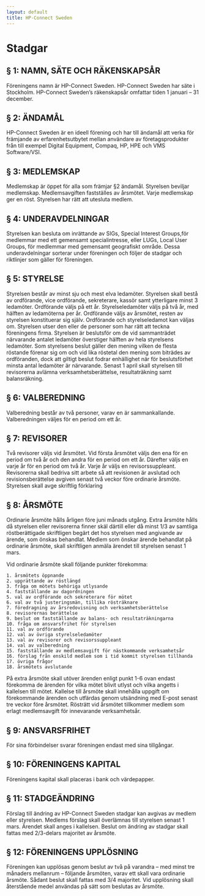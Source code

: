 ```yaml
---
layout: default
title: HP-Connect Sweden
---
```


# Stadgar
## § 1: NAMN, SÄTE OCH RÄKENSKAPSÅR

Föreningens namn är HP-Connect Sweden. HP-Connect Sweden har säte i Stockholm. HP-Connect Sweden’s räkenskapsår omfattar tiden 1 januari – 31 december.

## § 2: ÄNDAMÅL

HP-Connect Sweden är en ideell förening och har till ändamål att verka för främjande av erfarenhetsutbytet mellan användare av företagsprodukter från till exempel Digital Equipment, Compaq, HP, HPE och VMS Software/VSI.

## § 3: MEDLEMSKAP

Medlemskap är öppet för alla som främjar §2 ändamål. Styrelsen beviljar medlemskap. Medlemsavgiften fastställes av årsmötet. Varje medlemskap ger en röst. Styrelsen har rätt att utesluta medlem.

## § 4: UNDERAVDELNINGAR

Styrelsen kan besluta om inrättande av SIGs, Special Interest Groups,för medlemmar med ett gemensamt specialintresse, eller LUGs, Local User Groups, för medlemmar med gemensamt geografiskt område. Dessa underavdelningar sorterar under föreningen och följer de stadgar och riktlinjer som gäller för föreningen.

## § 5: STYRELSE

Styrelsen består av minst sju och mest elva ledamöter. Styrelsen skall bestå av ordförande, vice ordförande, sekreterare, kassör samt ytterligare minst 3 ledamöter. Ordförande väljs på ett år. Styrelseledamöter väljs på två år, med hälften av ledamöterna per år. Ordförande väljs av årsmötet, resten av styrelsen konstituerar sig själv. Ordförande och styrelseledamot kan väljas om. Styrelsen utser den eller de personer som har rätt att teckna föreningens firma. Styrelsen är beslutsför om de vid sammanträdet närvarande antalet ledamöter överstiger hälften av hela styrelsens ledamöter. Som styrelsens beslut gäller den mening vilken de flesta röstande förenar sig om och vid lika röstetal den mening som biträdes av ordföranden, dock att giltigt beslut fodrar enhällighet när för beslutsförhet minsta antal ledamöter är närvarande. Senast 1 april skall styrelsen till revisorerna avlämna verksamhetsberättelse, resultaträkning samt balansräkning.

## § 6: VALBEREDNING

Valberedning består av två personer, varav en är sammankallande. Valberedningen väljes för en period om ett år.

## § 7: REVISORER

Två revisorer väljs vid årsmötet. Vid första årsmötet väljs den ena för en period om två år och den andra för en period om ett år. Därefter väljs en varje år för en period om två år. Varje år väljs en revisorssuppleant. Revisorerna skall bedriva sitt arbete så att revisionen är avslutad och revisionsberättelse avgiven senast två veckor före ordinarie årsmöte. Styrelsen skall avge skriftlig förklaring

## § 8: ÅRSMÖTE

Ordinarie årsmöte hålls årligen före juni månads utgång. Extra årsmöte hålls då styrelsen eller revisorerna finner skäl därtill eller då minst 1/3 av samtliga röstberättigade skriftligen begärt det hos styrelsen med angivande av ärende, som önskas behandlat. Medlem som önskar ärende behandlat på ordinarie årsmöte, skall skriftligen anmäla ärendet till styrelsen senast 1 mars.

Vid ordinarie årsmöte skall följande punkter förekomma:
```
1. årsmötets öppnande
2. upprättande av röstlängd
3. fråga om mötets behöriga utlysande
4. fastställande av dagordningen
5. val av ordförande och sekreterare för mötet
6. val av två justeringsmän, tillika rösträknare
7. föredragning av årsredovisning och verksamhetsberättelse
8. revisorernas berättelse
9. beslut om fastställande av balans- och resultaträkningarna
10. fråga om ansvarsfrihet för styrelsen
11. val av ordförande
12. val av övriga styrelseledamöter
13. val av revisorer och revisorssuppleant
14. val av valberedning
15. fastställande av medlemsavgift för nästkommande verksamhetsår
16. förslag från enskild medlem som i tid kommit styrelsen tillhanda
17. övriga frågor
18. årsmötets avslutande
```
På extra årsmöte skall utöver ärenden enligt punkt 1-6 ovan endast förekomma de ärenden för vilka mötet blivit utlyst och vilka angetts i kallelsen till mötet. Kallelse till årsmöte skall innehålla uppgift om förekommande ärenden och utfärdas genom utsändning med E-post senast tre veckor före årsmötet. Rösträtt vid årsmötet tillkommer medlem som erlagt medlemsavgift för innevarande verksamhetsår.

## § 9: ANSVARSFRIHET

För sina förbindelser svarar föreningen endast med sina tillgångar.

## § 10: FÖRENINGENS KAPITAL

Föreningens kapital skall placeras i bank och värdepapper.

## § 11: STADGEÄNDRING

Förslag till ändring av HP-Connect Sweden stadgar kan avgivas av medlem eller styrelsen. Medlems förslag skall överlämnas till styrelsen senast 1 mars. Ärendet skall anges i kallelsen. Beslut om ändring av stadgar skall fattas med 2/3-delars majoritet av årsmöte.

## § 12: FÖRENINGENS UPPLÖSNING

Föreningen kan upplösas genom beslut av två på varandra – med minst tre månaders mellanrum – följande årsmöten, varav ett skall vara ordinarie årsmöte. Sådant beslut skall fattas med 3/4 majoritet. Vid upplösning skall återstående medel användas på sätt som beslutas av årsmöte.
